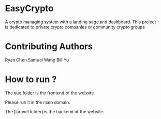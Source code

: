 # EasyCrypto
A crypto managing system with a landing page and dashboard. This project is dedicated to private crypto companies or community crypto groups

# Contributing Authors
Ryan Chen
Samuel Wang
Bill Yu

# How to run ?

The [vue folder](/LanLan69/EasyCrypto/tree/master/vue) is the frontend of the website

Please run it in the main domain. 

The [laravel folder] is the backend of the website.
